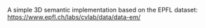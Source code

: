 A simple 3D semantic implementation based on the EPFL dataset: https://www.epfl.ch/labs/cvlab/data/data-em/
